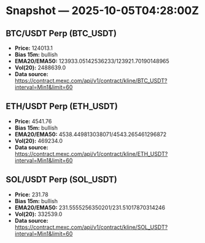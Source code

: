 # Snapshot — 2025-10-05T04:28:00Z

## BTC/USDT Perp (BTC_USDT)
- **Price:** 124013.1
- **Bias 15m:** bullish
- **EMA20/EMA50:** 123933.05142536233/123921.70190148965
- **Vol(20):** 2488639.0
- **Data source:** https://contract.mexc.com/api/v1/contract/kline/BTC_USDT?interval=Min1&limit=60

## ETH/USDT Perp (ETH_USDT)
- **Price:** 4541.76
- **Bias 15m:** bullish
- **EMA20/EMA50:** 4538.449813038071/4543.265461296872
- **Vol(20):** 469234.0
- **Data source:** https://contract.mexc.com/api/v1/contract/kline/ETH_USDT?interval=Min1&limit=60

## SOL/USDT Perp (SOL_USDT)
- **Price:** 231.78
- **Bias 15m:** bullish
- **EMA20/EMA50:** 231.5555256350201/231.51017870314246
- **Vol(20):** 332539.0
- **Data source:** https://contract.mexc.com/api/v1/contract/kline/SOL_USDT?interval=Min1&limit=60
